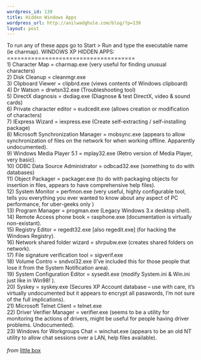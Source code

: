 ```yaml
--- 
wordpress_id: 139
title: Hidden Windows Apps
wordpress_url: http://anilwadghule.com/blog/?p=139
layout: post
---
```

To run any of these apps go to Start &gt; Run and type the executable name (ie charmap). <span class="caps">WINDOWS XP HIDDEN APPS</span>:<br />=====================================<br />1) Character Map = charmap.exe (very useful for finding unusual characters)<br />2) Disk Cleanup = cleanmgr.exe<br />3) Clipboard Viewer = clipbrd.exe (views contents of Windows clipboard)<br />4) Dr Watson = drwtsn32.exe (Troubleshooting tool)<br />5) DirectX diagnosis = dxdiag.exe (Diagnose & test DirectX, video &amp; sound cards)<br />6) Private character editor = eudcedit.exe (allows creation or modification of characters)<br />7) IExpress Wizard = iexpress.exe (Create self-extracting / self-installing package)<br />8) Microsoft Synchronization Manager = mobsync.exe (appears to allow synchronization of files on the network for when working offline. Apparently undocumented).<br />9) Windows Media Player 5.1 = mplay32.exe (Retro version of Media Player, very basic).<br />10) <span class="caps">ODBC </span>Data Source Administrator = odbcad32.exe (something to do with databases)<br />11) Object Packager = packager.exe (to do with packaging objects for insertion in files, appears to have comprehensive help files).<br />12) System Monitor = perfmon.exe (very useful, highly configurable tool, tells you everything you ever wanted to know about any aspect of PC performance, for uber-geeks only )<br />13) Program Manager = progman.exe (Legacy Windows 3.x desktop shell).<br />14) Remote Access phone book = rasphone.exe (documentation is virtually non-existant).<br />15) Registry Editor = regedt32.exe [also regedit.exe] (for hacking the Windows Registry).<br />16) Network shared folder wizard = shrpubw.exe (creates shared folders on network).<br />17) File signature verification tool = sigverif.exe<br />18) Volume Contro = sndvol32.exe (I’ve included this for those people that lose it from the System Notification area).<br />19) System Configuration Editor = sysedit.exe (modify System.ini & Win.ini just like in Win98! ).<br />20) Syskey = syskey.exe (Secures <span class="caps">XP </span>Account database – use with care, it’s virtually undocumented but it appears to encrypt all passwords, I’m not sure of the full implications).<br />21) Microsoft Telnet Client = telnet.exe<br />22) Driver Verifier Manager = verifier.exe (seems to be a utility for monitoring the actions of drivers, might be useful for people having driver problems. Undocumented).<br />23) Windows for Workgroups Chat = winchat.exe (appears to be an old NT utility to allow chat sessions over a <span class="caps">LAN</span>, help files available).<br /><br /><span style="font-style: italic;">from</span> <a href="http://www.soritong.computingxp.com/?p=25">little box</a>
